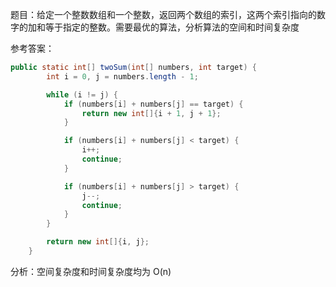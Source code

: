 
题目：给定一个整数数组和一个整数，返回两个数组的索引，这两个索引指向的数字的加和等于指定的整数。需要最优的算法，分析算法的空间和时间复杂度

参考答案：
```Java
public static int[] twoSum(int[] numbers, int target) {
        int i = 0, j = numbers.length - 1;

        while (i != j) {
            if (numbers[i] + numbers[j] == target) {
                return new int[]{i + 1, j + 1};
            }

            if (numbers[i] + numbers[j] < target) {
                i++;
                continue;
            }

            if (numbers[i] + numbers[j] > target) {
                j--;
                continue;
            }
        }

        return new int[]{i, j};
    }
```
分析：空间复杂度和时间复杂度均为 O(n)
